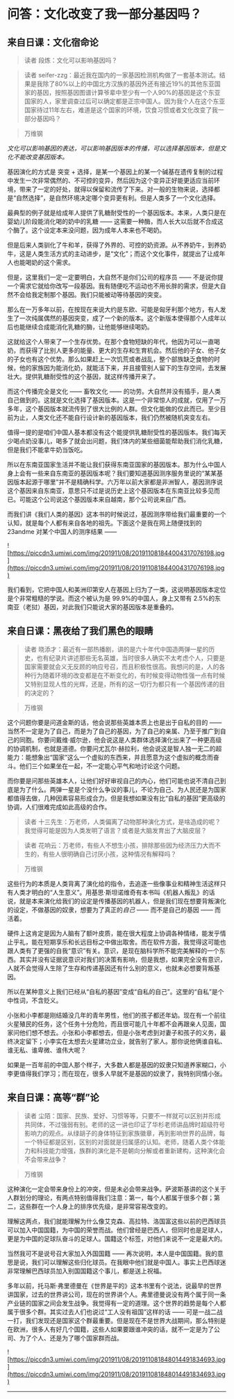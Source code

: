 # 问答：文化改变了我一部分基因吗？

## 来自日课：文化宿命论

> 读者 段炼：文化可以影响基因吗？

> 读者 seifer-zzg：最近我在国内的一家基因检测机构做了一套基本测试。结果是我除了80%以上的中国北方汉族的基因外还有接近19%的其他东亚国家的基因，按照基因图谱计算爷辈中至少有一个人90%的基因是这个东亚国家的人，家里调查过后可以确定都是正宗中国人。因为我个人在这个东亚国家待过11年左右，难道是这个国家的环境，饮食习惯或者文化改变了我一部分基因吗？

> 万维钢

 *文化可以影响基因的表达，可以影响基因版本的传播，可以选择基因版本，但是文化不能改变基因版本。*

基因演化的方式是 突变 + 选择，是某一个基因上的某一个碱基在遗传复制的过程中发生一次非常偶然的、不可控的变异，然后因为这个变异正好能更适应当前环境，带来了一定的好处，就得以保留和流传了下来。对一般的生物来说，选择都是“自然选择”，是自然环境决定哪个变异更有利。但是人类多了一个文化选择。

最典型的例子就是给成年人提供了乳糖耐受性的一个基因版本。本来，人类只是在婴幼儿阶段能消化喝的奶中的乳糖 —— 这需要一种酶，而人长大以后就不合成这个酶了。这个设定本来没问题，因为成年人本来也不喝奶。

但是后来人类驯化了牛和羊，获得了外界的、可控的奶资源。从不养奶牛，到养奶牛，这是人类生活方式的主动进步，是“文化”；而这个文化事件，就提出了让成年人也能喝奶的这个需求。

但是，这里我们一定一定要明白，大自然不是你们公司的程序员 —— 不是说你提一个需求它就给你改写一段基因。我有随便吃不运动也不用长胖的需求，但是大自然不会给我定制那个基因。我们只能被动等待基因的突变。

那么在一万多年以前，在按现在来说大约是东欧、可能是匈牙利那个地方，有人发生了一次纯属偶然的基因突变，成了一个新的版本。这个新版本使得那个人成年以后也能继续合成能消化乳糖的酶，让他能够继续喝奶。

这就给这个人带来了一个生存优势。在那个食物短缺的年代，他因为可以一直喝奶，而获得了比别人更多的能量、更大的生存和生育机会。然后他的子女、他子女的子女也有这个优势。那么如果赶上一次饥荒或者战乱，整个部族缺乏食物的时候，他的家族因为能消化奶，就能活下来，并且接管别人留下的生存空间，去发展壮大。提供乳糖耐受性的这个基因，就这样传播开来了。

而这个传播完全是文化 —— 畜牧文化 —— 的功劳。大自然并没有插手，是人类自己做到的。这就是文化选择了基因版本。这是一个非常惊人的成就，仅用了一万多年，这个基因版本就流传到了很大比例的人群。但文化能做的仅此而已。至少目前为止，人类文化还不能自行设计新的基因版本，我们仍然被随机突变左右。

值得一提的是咱们中国人基本都没有这个能提供乳糖耐受性的基因版本。我们每天少喝点奶没事儿，喝多了就会出问题，我们体内的某些细菌能帮助我们消化乳糖，但是我们不能拿牛奶当饭吃。

所以在东南亚国家生活并不能让我们获得东南亚国家的基因版本。那为什么中国人身上会有一些来自东南亚的基因版本呢？我们要知道基因测序服务里说的“某某基因版本起源于哪里”并不是精确科学。六万年以前大家都是非洲智人，基因测序说这个基因来自东南亚，意思只不过是说历史上这个基因版本在东南亚比较多见而已。可能这个公司说这个基因版本来自越南，那个公司说来自广西。

而我们讲《我们人类的基因》这本书的时候说过，基因测序带给我们最重要的一个认知，就是每个人都有来自各地的祖先。下面这个是我在网上随便找到的 23andme 对某个中国人的测序结果 —— 

![https://piccdn3.umiwi.com/img/201911/08/201911081844004317076198.jpg](https://piccdn3.umiwi.com/img/201911/08/201911081844004317076198.jpg)

我们看到，它把中国人和美洲印第安人在基因上归为了一类，这说明基因版本定位是个非常粗糙的学说。而这个被认为是 99.9%的中国人，身上又带有 2.5%的东南亚（老挝）基因，对此我们只能说大家的基因版本是重叠的。

## 来自日课：黑夜给了我们黑色的眼睛

> 读者 晓添才：最近有一部热播剧，讲的是六十年代中国造两弹一星的历史，也有纪录片讲述那些无名英雄，当时很多人确实不太考虑个人，只要是国家需要就会义无反顾的响应号召，而且积极性很高。我想问的是，人的各种行为随着环境的改变都是在不断变化的，有时候变得动物性强一点有时候又特别显现人性的光辉，还是，所有的这一切行为都只有一个基因传递的目的决定的？

> 万维钢

这个问题你要是问道金斯的话，他会说那些英雄本质上也是出于自私的目的 —— 当然不一定是为了自己，而是为了自己的基因，为了自己的亲属、乃至于推广到自己的同胞。你要问戴维·威尔逊，他会说这是人类群体选择演化出来了一种更高级的协调机制，也就是道德。你要问尤瓦尔·赫拉利，他会说这是智人独一无二的超能力：能想象出“国家”这么一个虚拟的东西来，并且愿意为这个虚拟的概念而奋斗。他们三个如果坐在一起，不一定能心平气和地讨论这个问题。

而你要是问那些英雄本人，让他们好好审视自己的内心，他们可能也说不清自己到底是为了什么。两弹一星是个没什么争议的事儿，不论为自己、为人民还是为国家都值得去做，几种因素容易形成合力。但是我想如果没有比“自私的基因”更高级的协调，人们很难完成如此高级的合作。

> 读者 十三先生：万老师，人类偏离了动物那种演化方式，是啥造成的呢？我觉得可能是因为人类发明了语言？或者是大脑发育出了大脑皮层？

> 读者 花响云：万老师，有些人不想生小孩，排除那些因为经济压力大而不生的，有些人很明确自己讨厌小孩，这种情况有解释吗？

> 万维钢

这些行为的本质是人类背离了演化给的指令，去追逐一些像事业和精神生活这样只有人类才明白的“人生意义”。用基思·斯坦诺维奇有本书叫《机器人叛乱》的话说，就是本来演化给我们的设定是传播基因的机器人，但是我们现在想要背叛演化的设定，不做基因的奴隶，想要为了真正的*自己* —— 而不是自己的基因 —— 而活着。

硬件上这肯定是因为人脑有了额叶皮质，能在很大程度上协调各种情绪，能发乎情止乎礼，能在短期享乐和长远目标之中做出取舍。而在软件方面，我觉得这可能也跟人类有了更强的自我“意识”有关。意识，是现在脑科学所不能完美解释的一个东西。其实并没有证据说意识对我们的决策有影响，但是我想，如果完全没有意识，人就不会觉得人生除了生存和传递基因还有什么别的意义，也就未必想要背叛基因。

所以在某种意义上我们已经从“自私的基因”变成“自私的自己”。这里的“自私”是个中性词，不含贬义。

小张和小李都是刚结婚没几年的青年男性，他们的孩子都还年幼。现在有一个前往火星殖民的任务，这个任务十分危险，而且很可能几十年都不会再跟亲人见面，国家问他们想不想去。小张和小李都想去，但是小张考虑到对妻子和孩子的义务，最终决定留下；小李实在太想去火星建功立业，就告别了家人。那你说他俩谁自私、谁无私、谁卑微、谁伟大呢？

如果是一百年前的中国人那个样子，大多数人都是基因的奴隶只知道养家糊口，小李更值得我们学习；而在现在，很多人早就不是基因的奴隶了，我特别同情小张。

## 来自日课：高等“群”论

> 读者 尘陌：国家、民族、爱好、习惯等等，只要不一样就可以区别并形成共同体，不过强弱有别。老师的这一讲也印证了华杉老师讲品牌时超级符号影响力的观点。从绿胡子的身体特征到家族徽章，再到影响世界的品牌，每一个特征都是区别，区别的对面就是归属感的认知。老师，随着人类个体能力和科技能力增强，族群的演化是不是朝向分解或者重新建构，这种演化会不会带来战争？

> 万维钢

这种演化一定会带来身份上的冲突，但是未必会带来战争。萨波斯基讲的这个关于人群划分的理论，有两点特别值得我们注意：第一，每个人都属于很多个群；第二，这些群在一个人身上的排序优先级，是非常容易改变的。

理解这两点，我们就能理解为什么像艾克森、高拉特、洛国富这些以前的巴西球员可以加入中国国籍，为中国的荣誉而战。他们曾经是巴西人，但同时也是足球人，更是为中国的足球队奋斗的足球人。国籍这个标签，对他们来说不一定是最大的。

当然我可不是说号召大家加入外国国籍 —— 再次说明，本人是中国国籍。我的意思是说，我们可以理解这些归化球员。在我眼中他们就是中国人。事实上巴西球迷非常理解巴西球员加入别国国籍这个事儿，都是送上祝福。

多年以前，托马斯·弗里德曼在《世界是平的》这本书里有个说法，说最早的世界讲国家，过去的世界讲公司，现在的世界讲个人。弗里德曼说没有两个属于同一条产业链的国家之间会发生战争。我觉得有一定的道理。这个世界的趋势是每个人都属于很多个群。其实过去人们也说过“工人没有祖国”这样的话 —— 可是一战二战一打，我们发现还是国家这个群最重要。但是现在不是世界大战期间，那么特别是在欧洲，很多人有好几个国籍，这些人如果要跟谁冲突的话，就不一定是为了公司、为了个人、还是为了哪个国家群而战。

![https://piccdn3.umiwi.com/img/201911/08/201911081848014491834693.jpg](https://piccdn3.umiwi.com/img/201911/08/201911081848014491834693.jpg)

---
